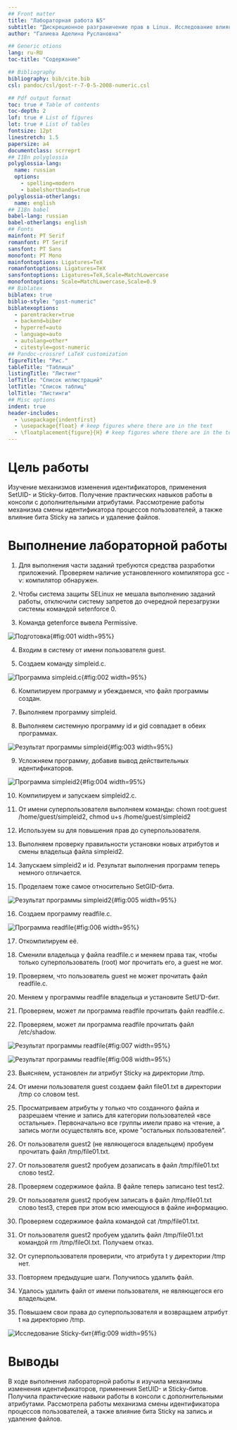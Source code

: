 ```yaml
---
## Front matter
title: "Лабораторная работа №5"
subtitle: "Дискреционное разграничение прав в Linux. Исследование влияния дополнительных атрибутов"
author: "Галиева Аделина Руслановна"

## Generic otions
lang: ru-RU
toc-title: "Содержание"

## Bibliography
bibliography: bib/cite.bib
csl: pandoc/csl/gost-r-7-0-5-2008-numeric.csl

## Pdf output format
toc: true # Table of contents
toc-depth: 2
lof: true # List of figures
lot: true # List of tables
fontsize: 12pt
linestretch: 1.5
papersize: a4
documentclass: scrreprt
## I18n polyglossia
polyglossia-lang:
  name: russian
  options:
	- spelling=modern
	- babelshorthands=true
polyglossia-otherlangs:
  name: english
## I18n babel
babel-lang: russian
babel-otherlangs: english
## Fonts
mainfont: PT Serif
romanfont: PT Serif
sansfont: PT Sans
monofont: PT Mono
mainfontoptions: Ligatures=TeX
romanfontoptions: Ligatures=TeX
sansfontoptions: Ligatures=TeX,Scale=MatchLowercase
monofontoptions: Scale=MatchLowercase,Scale=0.9
## Biblatex
biblatex: true
biblio-style: "gost-numeric"
biblatexoptions:
  - parentracker=true
  - backend=biber
  - hyperref=auto
  - language=auto
  - autolang=other*
  - citestyle=gost-numeric
## Pandoc-crossref LaTeX customization
figureTitle: "Рис."
tableTitle: "Таблица"
listingTitle: "Листинг"
lofTitle: "Список иллюстраций"
lotTitle: "Список таблиц"
lolTitle: "Листинги"
## Misc options
indent: true
header-includes:
  - \usepackage{indentfirst}
  - \usepackage{float} # keep figures where there are in the text
  - \floatplacement{figure}{H} # keep figures where there are in the text
---
```


# Цель работы

Изучение механизмов изменения идентификаторов, применения SetUID- и Sticky-битов. Получение практических навыков работы в консоли с дополнительными атрибутами. Рассмотрение работы механизма смены идентификатора процессов пользователей, а также влияние бита Sticky на запись и удаление файлов.

# Выполнение лабораторной работы

1. Для выполнения части заданий требуются средства разработки приложений. Проверяем наличие установленного компилятора gcc -v: компилятор обнаружен. 

2. Чтобы система защиты SELinux не мешала выполнению заданий работы, отключили систему запретов до очередной перезагрузки системы командой setenforce 0. 

3. Команда getenforce вывела Permissive. 

![Подготовка](image/1.png){#fig:001 width=95%}

4. Входим в систему от имени пользователя guest. 

5. Создаем команду simpleid.c. 

![Программа simpleid.c](image/2.png){#fig:002 width=95%}

6. Компилируем программу и убеждаемся, что файл программы создан. 

7. Выполняем программу simpleid. 

8. Выполняем системную программу id и gid совпадает в обеих программах. 

![Результат программы simpleid](image/3.png){#fig:003 width=95%}

9. Усложняем программу, добавив вывод действительных идентификаторов. 

![Программа simpleid2](image/4.png){#fig:004 width=95%}

10. Компилируем и запускаем simpleid2.c. 

11. От имени суперпользователя выполняем команды: chown root:guest /home/guest/simpleid2, chmod u+s /home/guest/simpleid2

12. Используем su для повышения прав до суперпользователя. 

13. Выполняем проверку правильности установки новых атрибутов и смены владельца файла simpleid2. 

14. Запускаем simpleid2 и id. Результат выполнения программ теперь немного отличается. 

15. Проделаем тоже самое относительно SetGID-бита.

![Результат программы simpleid2](image/5.png){#fig:005 width=95%}

16. Создаем программу readfile.c. 

![Программа readfile](image/6.png){#fig:006 width=95%}

17. Откомпилируем её.  

18. Сменили владельца у файла readfile.c и меняем права так, чтобы только суперпользователь
(root) мог прочитать его, a guest не мог.

19. Проверяем, что пользователь guest не может прочитать файл readfile.c.

20. Меняем у программы readfile владельца и установите SetU’D-бит.

21. Проверяем, может ли программа readfile прочитать файл readfile.c.

22. Проверяем, может ли программа readfile прочитать файл /etc/shadow.

![Результат программы readfile](image/7.png){#fig:007 width=95%}

![Результат программы readfile](image/8.png){#fig:008 width=95%}

23. Выясняем, установлен ли атрибут Sticky на директории /tmp.

24. От имени пользователя guest создаем файл file01.txt в директории /tmp со словом test.

25. Просматриваем атрибуты у только что созданного файла и разрешаем чтение и запись для категории пользователей «все остальные». Первоначально все группы имели право на чтение, а запись могли осуществлять все, кроме "остальных пользователей".

26. От пользователя guest2 (не являющегося владельцем) пробуем прочитать файл /tmp/file01.txt.

27. От пользователя guest2 пробуем дозаписать в файл /tmp/file01.txt слово test2.

28. Проверяем содержимое файла. В файле теперь записано test test2.

29. От пользователя guest2 пробуем записать в файл /tmp/file01.txt слово test3, стерев при этом всю имеющуюся в файле информацию.

30. Проверяем содержимое файла командой cat /tmp/file01.txt.

31. От пользователя guest2 пробуем удалить файл /tmp/file01.txt командой rm /tmp/fileOl.txt. Получаем отказ.

32.  От суперпользователя проверили, что атрибута t у директории /tmp нет.

33. Повторяем предыдущие шаги. Получилось удалить файл. 

34. Удалось удалить файл от имени пользователя, не являющегося его владельцем. 

35. Повышаем свои права до суперпользователя и возвращаем атрибут t на директорию /tmp. 

![Исследование Sticky-бит](image/9.png){#fig:009 width=95%}


# Выводы

В ходе выполнения лабораторной работы я изучила механизмы изменения идентификаторов, применения SetUID- и Sticky-битов. Получила практические навыки работы в консоли с дополнительными атрибутами. Рассмотрела работы механизма смены идентификатора процессов пользователей, а также влияние бита Sticky на запись и удаление файлов.


